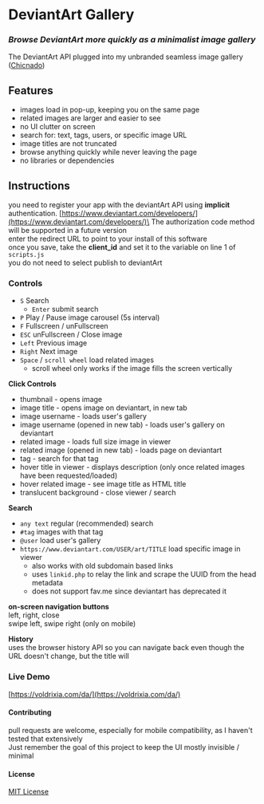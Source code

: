 # DeviantArt Gallery
### _Browse DeviantArt more quickly as a minimalist image gallery_

The DeviantArt API plugged into my unbranded seamless image gallery ([Chicnado](https://github.com/Voldrix/Chicnado))

## Features
- images load in pop-up, keeping you on the same page
- related images are larger and easier to see
- no UI clutter on screen
- search for: text, tags, users, or specific image URL
- image titles are not truncated
- browse anything quickly while never leaving the page
- no libraries or dependencies

## Instructions
you need to register your app with the deviantArt API using __implicit__ authentication. [https://www.deviantart.com/developers/](https://www.deviantart.com/developers/)\
The authorization code method will be supported in a future version\
enter the redirect URL to point to your install of this software\
once you save, take the __client_id__ and set it to the variable on line 1 of `scripts.js`\
you do not need to select publish to deviantArt

### Controls
- `S` Search
  - `Enter` submit search
- `P` Play / Pause image carousel (5s interval)
- `F` Fullscreen / unFullscreen
- `ESC` unFullscreen / Close image
- `Left` Previous image
- `Right` Next image
- `Space` / `scroll wheel` load related images
  - scroll wheel only works if the image fills the screen vertically

__Click Controls__
- thumbnail - opens image
- image title - opens image on deviantart, in new tab
- image username - loads user's gallery
- image username (opened in new tab) - loads user's gallery on deviantart
- related image - loads full size image in viewer
- related image (opened in new tab) - loads page on deviantart
- tag - search for that tag
- hover title in viewer - displays description (only once related images have been requested/loaded)
- hover related image - see image title as HTML title
- translucent background - close viewer / search

__Search__
- `any text` regular (recommended) search
- `#tag` images with that tag
- `@user` load user's gallery
- `https://www.deviantart.com/USER/art/TITLE` load specific image in viewer
  - also works with old subdomain based links
  - uses `linkid.php` to relay the link and scrape the UUID from the head metadata
  - does not support fav.me since deviantart has deprecated it

__on-screen navigation buttons__\
left, right, close\
swipe left, swipe right (only on mobile)

__History__\
uses the browser history API so you can navigate back even though the URL doesn't change, but the title will

### Live Demo
[https://voldrixia.com/da/](https://voldrixia.com/da/)

#### Contributing
pull requests are welcome, especially for mobile compatibility, as I haven't tested that extensively\
Just remember the goal of this project to keep the UI mostly invisible / minimal

#### License
[MIT License](LICENSE)

